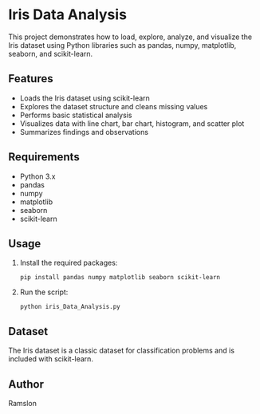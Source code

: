 # Iris Data Analysis

This project demonstrates how to load, explore, analyze, and visualize the Iris dataset using Python libraries such as pandas, numpy, matplotlib, seaborn, and scikit-learn.

## Features
- Loads the Iris dataset using scikit-learn
- Explores the dataset structure and cleans missing values
- Performs basic statistical analysis
- Visualizes data with line chart, bar chart, histogram, and scatter plot
- Summarizes findings and observations

## Requirements
- Python 3.x
- pandas
- numpy
- matplotlib
- seaborn
- scikit-learn

## Usage
1. Install the required packages:
   ```
   pip install pandas numpy matplotlib seaborn scikit-learn
   ```
2. Run the script:
   ```
   python iris_Data_Analysis.py
   ```

## Dataset
The Iris dataset is a classic dataset for classification problems and is included with scikit-learn.

## Author
Ramslon

